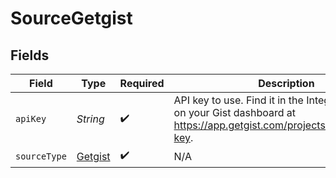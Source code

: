 # SourceGetgist


## Fields

| Field                                                                                                                              | Type                                                                                                                               | Required                                                                                                                           | Description                                                                                                                        |
| ---------------------------------------------------------------------------------------------------------------------------------- | ---------------------------------------------------------------------------------------------------------------------------------- | ---------------------------------------------------------------------------------------------------------------------------------- | ---------------------------------------------------------------------------------------------------------------------------------- |
| `apiKey`                                                                                                                           | *String*                                                                                                                           | :heavy_check_mark:                                                                                                                 | API key to use. Find it in the Integration Settings on your Gist dashboard at https://app.getgist.com/projects/_/settings/api-key. |
| `sourceType`                                                                                                                       | [Getgist](../../models/shared/Getgist.md)                                                                                          | :heavy_check_mark:                                                                                                                 | N/A                                                                                                                                |